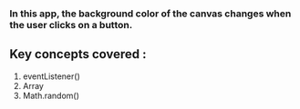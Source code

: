 ### In this app, the background color of the canvas changes when the user clicks on a button.

## Key concepts covered :
1. eventListener()
2. Array
3. Math.random()